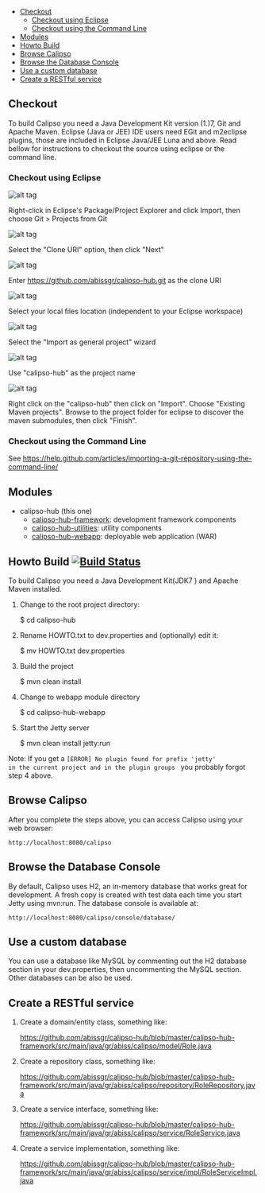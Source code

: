 - [Checkout](#checkout)
    - [Checkout using Eclipse](#checkout-eclipse)
    - [Checkout using the Command Line](#checkout-cmd)
- [Modules](#modules)
- [Howto Build](#howto-build)
- [Browse Calipso](#browse-calipso)
- [Browse the Database Console](#browse-the-database-console)
- [Use a custom database](#use-a-custom-database)
- [Create a RESTful service](#create-a-service)


## Checkout

To build Calipso you need a Java Development Kit version (1.)7, Git and Apache Maven. Eclipse (Java or JEE) IDE users need EGit and m2eclipse plugins, those are included in Eclipse Java/JEE Luna and above. Read bellow for instructions to checkout the source using eclipse or the command line.

### Checkout using Eclipse

![alt tag](https://github.com/abissgr/calipso-hub/blob/master/src/main/site/img/readme/010_import_dialog.png)

Right-click in Eclipse's Package/Project Explorer and click Import, then choose Git > Projects from Git

![alt tag](https://github.com/abissgr/calipso-hub/blob/master/src/main/site/img/readme/011_clone_uri.png)

Select the "Clone URI" option, then click "Next"

![alt tag](https://github.com/abissgr/calipso-hub/blob/master/src/main/site/img/readme/012_import_from_git.png)

Enter https://github.com/abissgr/calipso-hub.git as the clone URI

![alt tag](https://github.com/abissgr/calipso-hub/blob/master/src/main/site/img/readme/014_local_dest.png)

Select your local files location (independent to your Eclipse workspace)

![alt tag](https://github.com/abissgr/calipso-hub/blob/master/src/main/site/img/readme/015_wizard.png)

Select the "Import as general project" wizard

![alt tag](https://github.com/abissgr/calipso-hub/blob/master/src/main/site/img/readme/016_project_name.png)

Use "calipso-hub" as the project name

![alt tag](https://github.com/abissgr/calipso-hub/blob/master/src/main/site/img/readme/017_import_existing_maven.png)

Right click on the "calipso-hub" then click on "Import". Choose "Existing Maven projects". Browse to the project folder for eclipse to discover the maven submodules, then click "Finish".


### Checkout using the Command Line

See https://help.github.com/articles/importing-a-git-repository-using-the-command-line/

## Modules
- calipso-hub (this one)
    - [calipso-hub-framework]: development framework components
    - [calipso-hub-utilities]: utility components
    - [calipso-hub-webapp]: deployable web application (WAR)

 
## Howto Build [![Build Status](https://travis-ci.org/abissgr/calipso-hub.png?branch=master)](https://travis-ci.org/abissgr/calipso-hub)

To build Calipso you need a Java Development Kit(JDK7 ) and Apache Maven installed. 

1) Change to the root project directory:

    $ cd calipso-hub

2) Rename HOWTO.txt to dev.properties and (optionally) edit it: 

    $ mv HOWTO.txt dev.properties

3) Build the project 

    $ mvn clean install

4) Change to webapp module directory 

    $ cd calipso-hub-webapp

5) Start the Jetty server 

    $ mvn clean install jetty:run
    
Note: If you get a <code>[ERROR] No plugin found for prefix 'jetty' in the current project and in the plugin groups </code> you probably forgot step 4 above.

    
## Browse Calipso

After you complete the steps above, you can access Calipso using your web browser: 

    http://localhost:8080/calipso
    
## Browse the Database Console 

By default, Calipso uses H2, an in-memory database that works great for development.
A fresh copy is created with test data each time you start Jetty using mvn:run. 
The database console is available at: 

	http://localhost:8080/calipso/console/database/
	

## Use a custom database 

You can use a database like MySQL by commenting out the H2 database section in your dev.properties, 
then uncommenting the MySQL section. Other databases can be also be used.  
    

## Create a RESTful service

1) Create a domain/entity class, something like:

    https://github.com/abissgr/calipso-hub/blob/master/calipso-hub-framework/src/main/java/gr/abiss/calipso/model/Role.java

2) Create a repository class, something like:

    https://github.com/abissgr/calipso-hub/blob/master/calipso-hub-framework/src/main/java/gr/abiss/calipso/repository/RoleRepository.java
    
3) Create a service interface, something like:

    https://github.com/abissgr/calipso-hub/blob/master/calipso-hub-framework/src/main/java/gr/abiss/calipso/service/RoleService.java    
    
   
4) Create a service implementation, something like:

    https://github.com/abissgr/calipso-hub/blob/master/calipso-hub-framework/src/main/java/gr/abiss/calipso/service/impl/RoleServiceImpl.java

[calipso-hub-framework]:calipso-hub-framework
[calipso-hub-utilities]:calipso-hub-utilities
[calipso-hub-webapp]:calipso-hub-webapp
